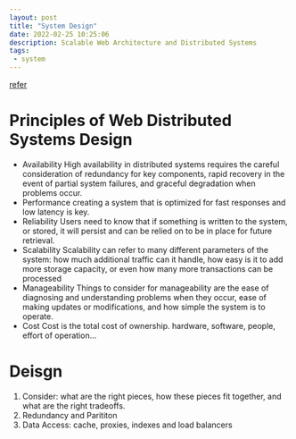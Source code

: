 ```yaml
---
layout: post
title: "System Design"
date: 2022-02-25 10:25:06
description: Scalable Web Architecture and Distributed Systems
tags:
 - system
---
```


[refer](http://aosabook.org/en/distsys.html)

# Principles of Web Distributed Systems Design
- Availability
High availability in distributed systems requires the careful consideration of redundancy for key components, rapid recovery in the event of partial system failures, and graceful degradation when problems occur.
- Performance
creating a system that is optimized for fast responses and low latency is key.
- Reliability
Users need to know that if something is written to the system, or stored, it will persist and can be relied on to be in place for future retrieval.
- Scalability
Scalability can refer to many different parameters of the system: how much additional traffic can it handle, how easy is it to add more storage capacity, or even how many more transactions can be processed
- Manageability
Things to consider for manageability are the ease of diagnosing and understanding problems when they occur, ease of making updates or modifications, and how simple the system is to operate.
- Cost 
Cost is the total cost of ownership. hardware, software, people, effort of operation...

# Deisgn
1. Consider:  what are the right pieces, how these pieces fit together, and what are the right tradeoffs.
2. Redundancy and Parititon
3. Data Access: cache, proxies, indexes and load balancers
